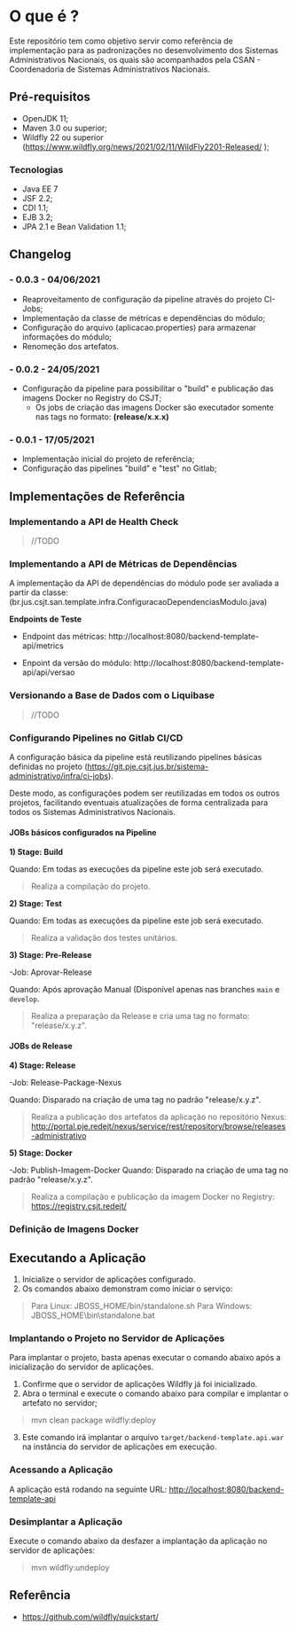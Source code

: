# O que é ?
Este repositório tem como objetivo servir como referência de implementação para as padronizações no desenvolvimento dos Sistemas Administrativos Nacionais, os quais são acompanhados pela CSAN - Coordenadoria de Sistemas Administrativos Nacionais.

## Pré-requisitos

* OpenJDK 11;
* Maven 3.0 ou superior;
* Wildfly 22 ou superior (https://www.wildfly.org/news/2021/02/11/WildFly2201-Released/ );

### Tecnologias 

* Java EE 7 
* JSF 2.2;
* CDI 1.1;
* EJB 3.2;
* JPA 2.1 e Bean Validation 1.1;

## Changelog

### - 0.0.3 - 04/06/2021
- Reaproveitamento de configuração da pipeline através do projeto CI-Jobs;
- Implementação da classe de métricas e dependências do módulo;
- Configuração do arquivo (aplicacao.properties) para armazenar informações do módulo;
- Renomeção dos artefatos.

### - 0.0.2 - 24/05/2021
- Configuração da pipeline para possibilitar o "build" e publicação das imagens Docker no Registry do CSJT;
	- Os jobs de criação das imagens Docker são executador somente nas tags no formato: **(release/x.x.x)**

### - 0.0.1 - 17/05/2021
 - Implementação inicial do projeto de referência;
 - Configuração das pipelines "build" e "test" no Gitlab;

## Implementações de Referência

### Implementando a API de Health Check
> //TODO
### Implementando a API de Métricas de Dependências

A implementação da API de dependências do módulo pode ser avaliada a partir da classe: (br.jus.csjt.san.template.infra.ConfiguracaoDependenciasModulo.java)

**Endpoints de Teste**

* Endpoint das métricas: http://localhost:8080/backend-template-api/metrics

* Enpoint da versão do módulo: http://localhost:8080/backend-template-api/api/versao

### Versionando a Base de Dados com o Liquibase
> //TODO

### Configurando Pipelines no Gitlab CI/CD

A configuração básica da pipeline está reutilizando pipelines básicas definidas no projeto (https://git.pje.csjt.jus.br/sistema-administrativo/infra/ci-jobs).

Deste modo, as configurações podem ser reutilizadas em todos os outros projetos, facilitando eventuais atualizações de forma centralizada para todos os Sistemas Administrativos Nacionais.

#### JOBs básicos configurados na Pipeline

**1) Stage: Build**

Quando: Em todas as execuções da pipeline este job será executado.

> Realiza a compilação do projeto.

**2) Stage: Test**

Quando: Em todas as execuções da pipeline este job será executado.

> Realiza a validação dos testes unitários.  

**3) Stage: Pre-Release**

-Job: Aprovar-Release

Quando: Após aprovação Manual (Disponível apenas nas branches `main` e `develop`.

> Realiza a preparação da Release e cria uma tag no formato: "release/x.y.z".
 
#### JOBs de Release

**4) Stage: Release**

-Job: Release-Package-Nexus

Quando: Disparado na criação de uma tag no padrão "release/x.y.z".
> Realiza a publicação dos artefatos da aplicação no repositório Nexus: http://portal.pje.redejt/nexus/service/rest/repository/browse/releases-administrativo

**5) Stage: Docker**

-Job: Publish-Imagem-Docker
Quando: Disparado na criação de uma tag no padrão "release/x.y.z".
> Realiza a compilação e publicação da imagem Docker no Registry: https://registry.csjt.redejt/
### Definição de Imagens Docker

## Executando a Aplicação

1. Inicialize o servidor de aplicações configurado.
2. Os comandos abaixo demonstram como iniciar o serviço:

> Para Linux: JBOSS_HOME/bin/standalone.sh
> Para Windows: JBOSS_HOME\bin\standalone.bat

### Implantando o Projeto no Servidor de Aplicações

Para implantar o projeto, basta apenas executar o comando abaixo após a inicialização do servidor de aplicações.

1. Confirme que o servidor de aplicações Wildfly já foi inicializado.
2. Abra o terminal e execute o comando abaixo para compilar e implantar o artefato no servidor;

> mvn clean package wildfly:deploy 

3. Este comando irá implantar o arquivo `target/backend-template.api.war` na instância do servidor de aplicações em execução.

### Acessando a Aplicação
  
A aplicação está rodando na seguinte URL:  <http://localhost:8080/backend-template-api>

### Desimplantar a Aplicação

Execute o comando abaixo da desfazer a implantação da aplicação no servidor de aplicações:  
  
> mvn wildfly:undeploy

## Referência
* https://github.com/wildfly/quickstart/
